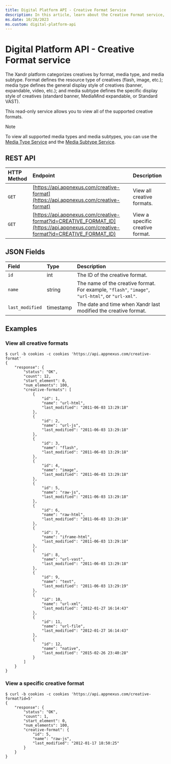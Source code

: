 ```yaml
---
title: Digital Platform API - Creative Format Service
description: In this article, learn about the Creative Format service, their JSON fields, and REST API with thorough examples.
ms.date: 10/28/2023
ms.custom: digital-platform-api
---
```


# Digital Platform API - Creative Format service

The Xandr platform categorizes creatives by format, media type, and media subtype. Format defines the resource type of creatives (flash, image, etc.); media type defines the general display style of creatives (banner, expandable, video, etc.); and media subtype defines the specific display style of creatives (standard banner, MediaMind expandable, or Standard VAST).

This read-only service allows you to view all of the supported creative formats.

> [!NOTE]
> To view all supported media types and media subtypes, you can use the [Media Type Service](media-type-service.md) and the [Media Subtype Service](media-subtype-service.md).

## REST API

| HTTP Method | Endpoint | Description |
|:---|:---|:---|
| `GET` | [https://api.appnexus.com/creative-format](https://api.appnexus.com/creative-format) | View all creative formats. |
| `GET` | [https://api.appnexus.com/creative-format?id=CREATIVE_FORMAT_ID](https://api.appnexus.com/creative-format?id=CREATIVE_FORMAT_ID) | View a specific creative format. |

## JSON Fields

| Field | Type | Description |
|:---|:---|:---|
| `id` | int | The ID of the creative format. |
| `name` | string  | The name of the creative format. For example, `"flash"`, `"image"`, `"url-html"`, or `"url-xml"`. |
| `last_modified` | timestamp | The date and time when Xandr last modified the creative format. |

## Examples

### View all creative formats

```
$ curl -b cookies -c cookies 'https://api.appnexus.com/creative-format'
{
    "response": {
        "status": "OK",
        "count": 12,
        "start_element": 0,
        "num_elements": 100,
        "creative-formats": [
            {
                "id": 1,
                "name": "url-html",
                "last_modified": "2011-06-03 13:29:18"
            },
            {
                "id": 2,
                "name": "url-js",
                "last_modified": "2011-06-03 13:29:18"
            },
            {
                "id": 3,
                "name": "flash",
                "last_modified": "2011-06-03 13:29:18"
            },
            {
                "id": 4,
                "name": "image",
                "last_modified": "2011-06-03 13:29:18"
            },
            {
                "id": 5,
                "name": "raw-js",
                "last_modified": "2011-06-03 13:29:18"
            },
            {
                "id": 6,
                "name": "raw-html",
                "last_modified": "2011-06-03 13:29:18"
            },
            {
                "id": 7,
                "name": "iframe-html",
                "last_modified": "2011-06-03 13:29:18"
            },
            {
                "id": 8,
                "name": "url-vast",
                "last_modified": "2011-06-03 13:29:18"
            },
            {
                "id": 9,
                "name": "text",
                "last_modified": "2011-06-03 13:29:19"
            },
            {
                "id": 10,
                "name": "url-xml",
                "last_modified": "2012-01-27 16:14:43"
            },
            {
                "id": 11,
                "name": "url-file",
                "last_modified": "2012-01-27 16:14:43"
            },
            {
                "id": 12,
                "name": "native",
                "last_modified": "2015-02-26 23:40:28"
            }
        ]
    }
}
```

### View a specific creative format

```
$ curl -b cookies -c cookies 'https://api.appnexus.com/creative-format?id=5'
{
    "response": {
        "status": "OK",
        "count": 1,
        "start_element": 0,
        "num_elements": 100,
        "creative-format": {
            "id": 5,
            "name": "raw-js",
            "last_modified": "2012-01-17 18:50:25"
        }
    }
}
```

